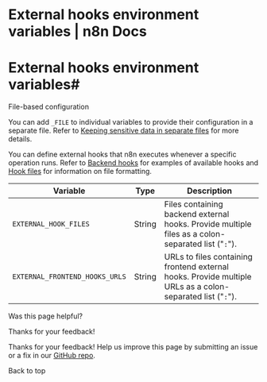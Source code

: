 # External hooks environment variables | n8n Docs

[ ](https://github.com/n8n-io/n8n-docs/edit/main/docs/hosting/configuration/environment-variables/external-hooks.md "Edit this page")

# External hooks environment variables#

File-based configuration

You can add `_FILE` to individual variables to provide their configuration in a separate file. Refer to [Keeping sensitive data in separate files](../../configuration-methods/#keeping-sensitive-data-in-separate-files) for more details.

You can define external hooks that n8n executes whenever a specific operation runs. Refer to [Backend hooks](../../../../embed/configuration/#backend-hooks) for examples of available hooks and [Hook files](../../../../embed/configuration/#backend-hook-files) for information on file formatting. 

Variable | Type | Description  
---|---|---  
`EXTERNAL_HOOK_FILES` | String | Files containing backend external hooks. Provide multiple files as a colon-separated list ("`:`").  
`EXTERNAL_FRONTEND_HOOKS_URLS` | String | URLs to files containing frontend external hooks. Provide multiple URLs as a colon-separated list ("`:`").  
Was this page helpful? 

Thanks for your feedback! 

Thanks for your feedback! Help us improve this page by submitting an issue or a fix in our [GitHub repo](https://github.com/n8n-io/n8n-docs). 

Back to top